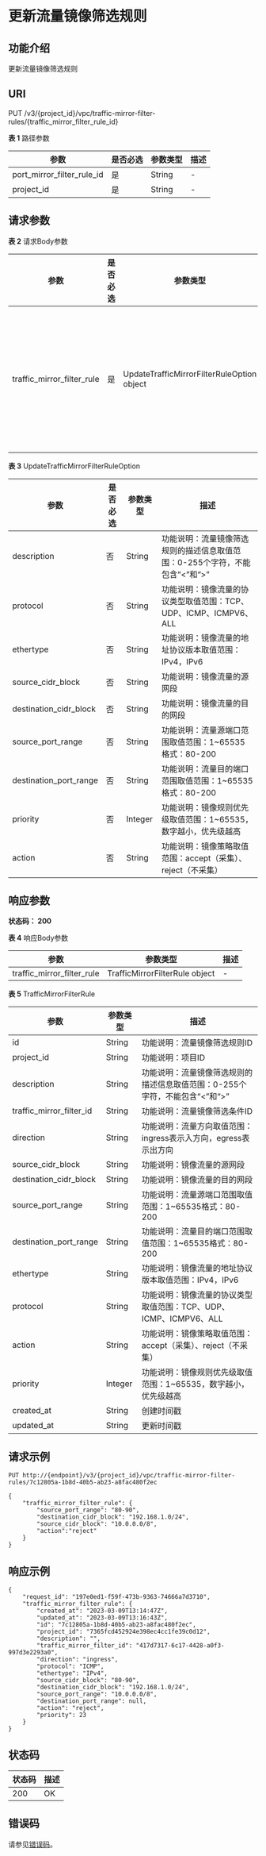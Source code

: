 # 更新流量镜像筛选规则<a name="vpc_apiv3_0087"></a>

## 功能介绍<a name="section094612612475"></a>

更新流量镜像筛选规则

## URI<a name="section1946122616476"></a>

PUT /v3/\{project\_id\}/vpc/traffic-mirror-filter-rules/\{traffic\_mirror\_filter\_rule\_id\}

**表 1**  路径参数

|参数|是否必选|参数类型|描述|
|--|--|--|--|
|port_mirror_filter_rule_id|是|String|-|
|project_id|是|String|-|


## 请求参数<a name="section4952192694710"></a>

**表 2**  请求Body参数

|参数|是否必选|参数类型|描述|
|--|--|--|--|
|traffic_mirror_filter_rule|是|UpdateTrafficMirrorFilterRuleOption object|流量镜像筛选条件规则对象|


**表 3**  UpdateTrafficMirrorFilterRuleOption

|参数|是否必选|参数类型|描述|
|--|--|--|--|
|description|否|String|功能说明：流量镜像筛选规则的描述信息取值范围：0-255个字符，不能包含“<”和“>”|
|protocol|否|String|功能说明：镜像流量的协议类型取值范围：TCP、UDP、ICMP、ICMPV6、ALL|
|ethertype|否|String|功能说明：镜像流量的地址协议版本取值范围：IPv4，IPv6|
|source_cidr_block|否|String|功能说明：镜像流量的源网段|
|destination_cidr_block|否|String|功能说明：镜像流量的目的网段|
|source_port_range|否|String|功能说明：流量源端口范围取值范围：1~65535 格式：80-200|
|destination_port_range|否|String|功能说明：流量目的端口范围取值范围：1~65535 格式：80-200|
|priority|否|Integer|功能说明：镜像规则优先级取值范围：1~65535，数字越小，优先级越高|
|action|否|String|功能说明：镜像策略取值范围：accept（采集）、reject（不采集）|


## 响应参数<a name="section79753263473"></a>

**状态码： 200**

**表 4**  响应Body参数

|参数|参数类型|描述|
|--|--|--|
|traffic_mirror_filter_rule|TrafficMirrorFilterRule object|-|


**表 5**  TrafficMirrorFilterRule

|参数|参数类型|描述|
|--|--|--|
|id|String|功能说明：流量镜像筛选规则ID|
|project_id|String|功能说明：项目ID|
|description|String|功能说明：流量镜像筛选规则的描述信息取值范围：0-255个字符，不能包含“<”和“>”|
|traffic_mirror_filter_id|String|功能说明：流量镜像筛选条件ID|
|direction|String|功能说明：流量方向取值范围：ingress表示入方向，egress表示出方向|
|source_cidr_block|String|功能说明：镜像流量的源网段|
|destination_cidr_block|String|功能说明：镜像流量的目的网段|
|source_port_range|String|功能说明：流量源端口范围取值范围：1~65535格式：80-200|
|destination_port_range|String|功能说明：流量目的端口范围取值范围：1~65535格式：80-200|
|ethertype|String|功能说明：镜像流量的地址协议版本取值范围：IPv4，IPv6|
|protocol|String|功能说明：镜像流量的协议类型取值范围：TCP、UDP、ICMP、ICMPV6、ALL|
|action|String|功能说明：镜像策略取值范围：accept（采集）、reject（不采集）|
|priority|Integer|功能说明：镜像规则优先级取值范围：1~65535，数字越小，优先级越高|
|created_at|String|创建时间戳|
|updated_at|String|更新时间戳|


## 请求示例<a name="section513276476"></a>

```
PUT http://{endpoint}/v3/{project_id}/vpc/traffic-mirror-filter-rules/7c12805a-1b8d-40b5-ab23-a8fac480f2ec

{
    "traffic_mirror_filter_rule": {
        "source_port_range": "80-90",
        "destination_cidr_block": "192.168.1.0/24",
        "source_cidr_block": "10.0.0.0/8",
        "action":"reject"
    }
}
```

## 响应示例<a name="section42827204710"></a>

```
{
    "request_id": "197e0ed1-f59f-473b-9363-74666a7d3710",
    "traffic_mirror_filter_rule": {
        "created_at": "2023-03-09T13:14:47Z",
        "updated_at": "2023-03-09T13:16:43Z",
        "id": "7c12805a-1b8d-40b5-ab23-a8fac480f2ec",
        "project_id": "7365fcd452924e398ec4cc1fe39c0d12",
        "description": "",
        "traffic_mirror_filter_id": "417d7317-6c17-4428-a0f3-997d3e2293a0",
        "direction": "ingress",
        "protocol": "ICMP",
        "ethertype": "IPv4",
        "source_cidr_block": "80-90",
        "destination_cidr_block": "192.168.1.0/24",
        "source_port_range": "10.0.0.0/8",
        "destination_port_range": null,
        "action": "reject",
        "priority": 23
    }
}
```

## 状态码<a name="section143827134714"></a>

|状态码|描述|
|--|--|
|200|OK|


## 错误码<a name="section3612724716"></a>

请参见[错误码](错误码.md)。

